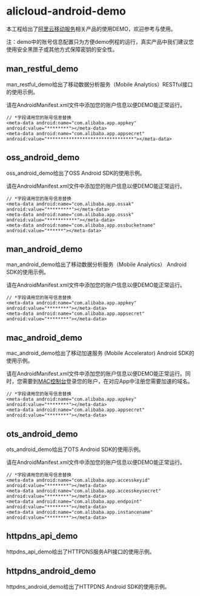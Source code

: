 # alicloud-android-demo

本工程给出了[阿里云移动服务](http://dpa.console.aliyun.com/)相关产品的使用DEMO，欢迎参考与使用。

注：demo中的账号信息配置只为方便demo例程的运行，真实产品中我们建议您使用安全黑匣子或其他方式保障密钥的安全性。

## man_restful_demo

man_restful_demo给出了移动数据分析服务（Mobile Analytics）RESTful接口的使用示例。

请在AndroidManifest.xml文件中添加您的账户信息以便DEMO能正常运行。

```
// *字段请用您的账号信息替换
<meta-data android:name="com.alibaba.app.appkey" android:value="********"></meta-data>
<meta-data android:name="com.alibaba.app.appsecret" android:value="********************************"></meta-data>
```

## oss_android_demo

oss_android_demo给出了OSS Android SDK的使用示例。

请在AndroidManifest.xml文件中添加您的账户信息以便DEMO能正常运行。

```
// *字段请用您的账号信息替换
<meta-data android:name="com.alibaba.app.ossak" android:value="*********"></meta-data>
<meta-data android:name="com.alibaba.app.osssk" android:value="***********"></meta-data>
<meta-data android:name="com.alibaba.app.ossbucketname" android:value="******"></meta-data>``
```

## man_android_demo

man_android_demo给出了移动数据分析服务（Mobile Analytics） Android SDK的使用示例。

请在AndroidManifest.xml文件中添加您的账户信息以便DEMO能正常运行。

```
// *字段请用您的账号信息替换
<meta-data android:name="com.alibaba.app.appkey" android:value="********"></meta-data>
<meta-data android:name="com.alibaba.app.appsecret" android:value="********"></meta-data>
```

## mac_android_demo

mac_android_demo给出了移动加速服务 (Mobile Accelerator) Android SDK的使用示例。

请在AndroidManifest.xml文件中添加您的账户信息以便DEMO能正常运行。同时，您需要到[MAC控制台](http://cas.console.aliyun.com)登录您的账户，在对应App中注册您需要加速的域名。

```
// *字段请用您的账号信息替换
<meta-data android:name="com.alibaba.app.appkey" android:value="********"></meta-data>
<meta-data android:name="com.alibaba.app.appsecret" android:value="********"></meta-data>
```


## ots_android_demo

ots_android_demo给出了OTS Android SDK的使用示例。

请在AndroidManifest.xml文件中添加您的账户信息以便DEMO能正常运行。

```
// *字段请用您的账号信息替换
<meta-data android:name="com.alibaba.app.accesskeyid" android:value="********"></meta-data>
<meta-data android:name="com.alibaba.app.accesskeysecret" android:value="********"></meta-data>
<meta-data android:name="com.alibaba.app.endpoint" android:value="********"></meta-data>
<meta-data android:name="com.alibaba.app.instancename" android:value="********"></meta-data>
```

## httpdns_api_demo

httpdns_api_demo给出了HTTPDNS服务API接口的使用示例。

## httpdns_android_demo

httpdns_android_demo给出了HTTPDNS Android SDK的使用示例。
